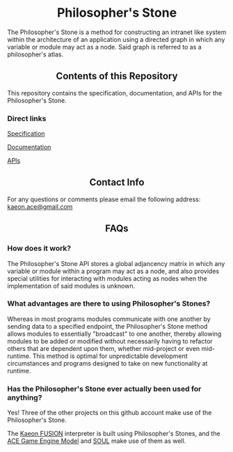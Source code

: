 <h1 align="center">Philosopher's Stone</h1>

The Philosopher's Stone is a method for constructing an intranet like system within the architecture of an application using a directed graph in which any variable or module may act as a node. Said graph is referred to as a philosopher's atlas.

<h2 align="center">Contents of this Repository</h2>

This repository contains the specification, documentation, and APIs for the Philosopher's Stone.

### Direct links

[Specification](https://github.com/Gallery-of-Kaeon/Philosophers-Stone/tree/master/Philosopher's%20Stone/Specification)

[Documentation](https://github.com/Gallery-of-Kaeon/Philosophers-Stone/blob/master/Philosopher's%20Stone/Documentation/README.md)

[APIs](https://github.com/Gallery-of-Kaeon/Philosophers-Stone/tree/master/Philosopher's%20Stone/API)

<h2 align="center">Contact Info</h2>

For any questions or comments please email the following address: kaeon.ace@gmail.com

<h2 align="center">FAQs</h2>

### How does it work?

The Philosopher's Stone API stores a global adjancency matrix in which any variable or module within a program may act as a node,
and also provides special utilities for interacting with modules acting as nodes when the implementation of said modules is unknown.

### What advantages are there to using Philosopher's Stones?

Whereas in most programs modules communicate with one another by sending data to a specified endpoint,
the Philosopher's Stone method allows modules to essentially "broadcast" to one another,
thereby allowing modules to be added or modified without necessarily having to refactor others that are dependent upon them,
whether mid-project or even mid-runtime.
This method is optimal for unpredictable development circumstances and programs designed to take on new functionality at runtime.

### Has the Philosopher's Stone ever actually been used for anything?

Yes!
Three of the other projects on this github account make use of the Philosopher's Stone.

The [Kaeon FUSION](https://github.com/Gallery-of-Kaeon/Kaeon-FUSION/blob/master/README.md) interpreter is built using Philosopher's Stones,
and the [ACE Game Engine Model](https://github.com/Gallery-of-Kaeon/Kaeon-ACE/blob/master/Kaeon%20ACE/Documentation/Game%20Engine%20Model/README.md) and [SOUL](https://github.com/Gallery-of-Kaeon/SOUL/blob/master/README.md) make use of them as well.